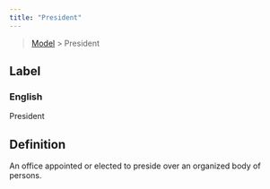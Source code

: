 ```yaml
---
title: "President"
---
```


> [Model](../../) > President

## Label

### English
President


## Definition
An office appointed or elected to preside over an organized body of persons. 


    
